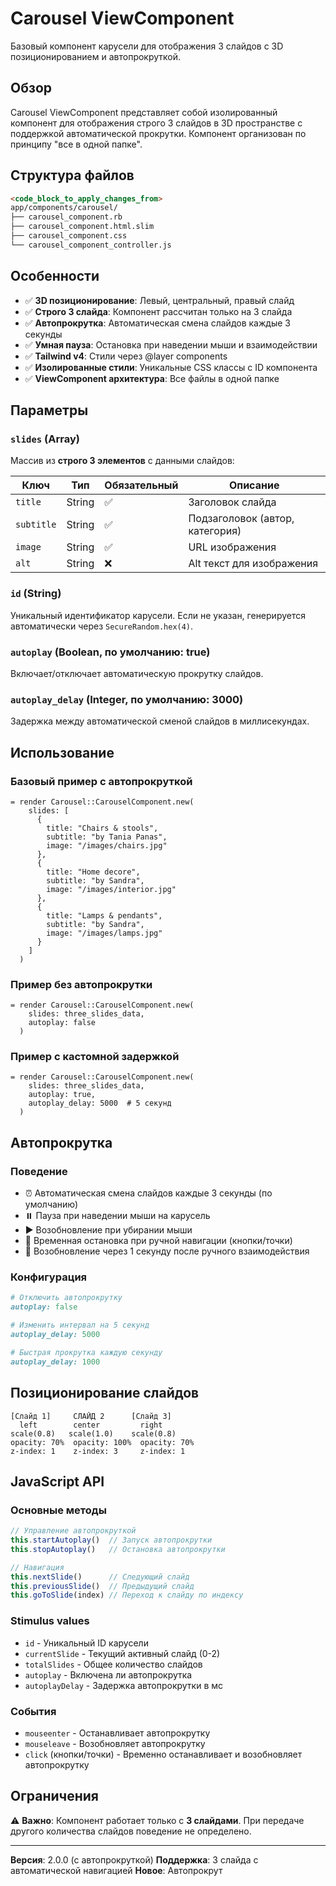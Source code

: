 # Carousel ViewComponent

Базовый компонент карусели для отображения 3 слайдов с 3D позиционированием и автопрокруткой.

## Обзор

Carousel ViewComponent представляет собой изолированный компонент для отображения строго 3 слайдов в 3D пространстве с поддержкой автоматической прокрутки. Компонент организован по принципу "все в одной папке".

## Структура файлов

```markdown:spree-rails8-modern/doc/ViewComponents/carousel.md
<code_block_to_apply_changes_from>
app/components/carousel/
├── carousel_component.rb
├── carousel_component.html.slim  
├── carousel_component.css
└── carousel_component_controller.js
```

## Особенности

- ✅ **3D позиционирование**: Левый, центральный, правый слайд
- ✅ **Строго 3 слайда**: Компонент рассчитан только на 3 слайда
- ✅ **Автопрокрутка**: Автоматическая смена слайдов каждые 3 секунды
- ✅ **Умная пауза**: Остановка при наведении мыши и взаимодействии
- ✅ **Tailwind v4**: Стили через @layer components
- ✅ **Изолированные стили**: Уникальные CSS классы с ID компонента
- ✅ **ViewComponent архитектура**: Все файлы в одной папке

## Параметры

### `slides` (Array)
Массив из **строго 3 элементов** с данными слайдов:

| Ключ | Тип | Обязательный | Описание |
|------|-----|--------------|----------|
| `title` | String | ✅ | Заголовок слайда |
| `subtitle` | String | ✅ | Подзаголовок (автор, категория) |
| `image` | String | ✅ | URL изображения |
| `alt` | String | ❌ | Alt текст для изображения |

### `id` (String)
Уникальный идентификатор карусели. Если не указан, генерируется автоматически через `SecureRandom.hex(4)`.

### `autoplay` (Boolean, по умолчанию: true)
Включает/отключает автоматическую прокрутку слайдов.

### `autoplay_delay` (Integer, по умолчанию: 3000)
Задержка между автоматической сменой слайдов в миллисекундах.

## Использование

### Базовый пример с автопрокруткой

```slim
= render Carousel::CarouselComponent.new(
    slides: [
      {
        title: "Chairs & stools",
        subtitle: "by Tania Panas",
        image: "/images/chairs.jpg"
      },
      {
        title: "Home decore",
        subtitle: "by Sandra",
        image: "/images/interior.jpg"
      },
      {
        title: "Lamps & pendants",
        subtitle: "by Sandra",
        image: "/images/lamps.jpg"
      }
    ]
  )
```

### Пример без автопрокрутки

```slim
= render Carousel::CarouselComponent.new(
    slides: three_slides_data,
    autoplay: false
  )
```

### Пример с кастомной задержкой

```slim
= render Carousel::CarouselComponent.new(
    slides: three_slides_data,
    autoplay: true,
    autoplay_delay: 5000  # 5 секунд
  )
```

## Автопрокрутка

### Поведение
- ⏰ Автоматическая смена слайдов каждые 3 секунды (по умолчанию)
- ⏸️ Пауза при наведении мыши на карусель
- ▶️ Возобновление при убирании мыши
- 🛑 Временная остановка при ручной навигации (кнопки/точки)
- 🔄 Возобновление через 1 секунду после ручного взаимодействия

### Конфигурация

```ruby
# Отключить автопрокрутку
autoplay: false

# Изменить интервал на 5 секунд
autoplay_delay: 5000

# Быстрая прокрутка каждую секунду
autoplay_delay: 1000
```

## Позиционирование слайдов

```
[Слайд 1]     СЛАЙД 2      [Слайд 3]
  left        center         right
scale(0.8)   scale(1.0)    scale(0.8)
opacity: 70%  opacity: 100%  opacity: 70%
z-index: 1    z-index: 3     z-index: 1
```

## JavaScript API

### Основные методы

```javascript
// Управление автопрокруткой
this.startAutoplay()  // Запуск автопрокрутки
this.stopAutoplay()   // Остановка автопрокрутки

// Навигация
this.nextSlide()      // Следующий слайд
this.previousSlide()  // Предыдущий слайд
this.goToSlide(index) // Переход к слайду по индексу
```

### Stimulus values

- `id` - Уникальный ID карусели
- `currentSlide` - Текущий активный слайд (0-2)
- `totalSlides` - Общее количество слайдов
- `autoplay` - Включена ли автопрокрутка
- `autoplayDelay` - Задержка автопрокрутки в мс

### События

- `mouseenter` - Останавливает автопрокрутку
- `mouseleave` - Возобновляет автопрокрутку
- `click` (кнопки/точки) - Временно останавливает и возобновляет автопрокрутку

## Ограничения

⚠️ **Важно**: Компонент работает только с **3 слайдами**. При передаче другого количества слайдов поведение не определено.

---

**Версия**: 2.0.0 (с автопрокруткой)
**Поддержка**: 3 слайда с автоматической навигацией
**Новое**: Автопрокрут
